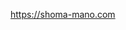 https://shoma-mano.com




[//]: # (## how to set up prettier)

[//]: # (https://fwywd.com/tech/next-eslint-prettier)

[//]: # ()
[//]: # (## How to add google font)

[//]: # ()
[//]: # (see /pages/_document/tsx)

[//]: # ()
[//]: # (https://discord.gg/6ATv9MxR)

